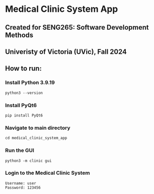 # Medical Clinic System App
## Created for SENG265: Software Development Methods
## Univeristy of Victoria (UVic), Fall 2024

## How to run:
### Install Python 3.9.19
```
python3 --version
```
### Install PyQt6
```
pip install PyQt6
```
### Navigate to main directory
```
cd medical_clinic_system_app
```
### Run the GUI
```
python3 -m clinic gui
```
### Login to the Medical Clinic System
```
Username: user
Password: 123456
```